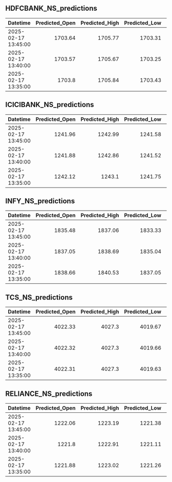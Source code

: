 ## HDFCBANK_NS_predictions
| Datetime            |   Predicted_Open |   Predicted_High |   Predicted_Low |   Predicted_Close |   Predicted_Volume |
|:--------------------|-----------------:|-----------------:|----------------:|------------------:|-------------------:|
| 2025-02-17 13:45:00 |          1703.64 |          1705.77 |         1703.31 |           1704.62 |            68211.3 |
| 2025-02-17 13:40:00 |          1703.57 |          1705.67 |         1703.25 |           1704.53 |            68292.2 |
| 2025-02-17 13:35:00 |          1703.8  |          1705.84 |         1703.43 |           1704.67 |            69074.4 |

## ICICIBANK_NS_predictions
| Datetime            |   Predicted_Open |   Predicted_High |   Predicted_Low |   Predicted_Close |   Predicted_Volume |
|:--------------------|-----------------:|-----------------:|----------------:|------------------:|-------------------:|
| 2025-02-17 13:45:00 |          1241.96 |          1242.99 |         1241.58 |           1241.85 |            51900.7 |
| 2025-02-17 13:40:00 |          1241.88 |          1242.86 |         1241.52 |           1241.82 |            49653.4 |
| 2025-02-17 13:35:00 |          1242.12 |          1243.1  |         1241.75 |           1242.19 |            53435.9 |

## INFY_NS_predictions
| Datetime            |   Predicted_Open |   Predicted_High |   Predicted_Low |   Predicted_Close |   Predicted_Volume |
|:--------------------|-----------------:|-----------------:|----------------:|------------------:|-------------------:|
| 2025-02-17 13:45:00 |          1835.48 |          1837.06 |         1833.33 |           1834.9  |            53193.3 |
| 2025-02-17 13:40:00 |          1837.05 |          1838.69 |         1835.04 |           1836.6  |            52275   |
| 2025-02-17 13:35:00 |          1838.66 |          1840.53 |         1837.05 |           1838.61 |            54701.2 |

## TCS_NS_predictions
| Datetime            |   Predicted_Open |   Predicted_High |   Predicted_Low |   Predicted_Close |   Predicted_Volume |
|:--------------------|-----------------:|-----------------:|----------------:|------------------:|-------------------:|
| 2025-02-17 13:45:00 |          4022.33 |           4027.3 |         4019.67 |           4023.74 |            24438.3 |
| 2025-02-17 13:40:00 |          4022.32 |           4027.3 |         4019.66 |           4023.74 |            24467.5 |
| 2025-02-17 13:35:00 |          4022.31 |           4027.3 |         4019.63 |           4023.75 |            24542   |

## RELIANCE_NS_predictions
| Datetime            |   Predicted_Open |   Predicted_High |   Predicted_Low |   Predicted_Close |   Predicted_Volume |
|:--------------------|-----------------:|-----------------:|----------------:|------------------:|-------------------:|
| 2025-02-17 13:45:00 |          1222.06 |          1223.19 |         1221.38 |           1222.08 |            77400.2 |
| 2025-02-17 13:40:00 |          1221.8  |          1222.91 |         1221.11 |           1221.82 |            78256.3 |
| 2025-02-17 13:35:00 |          1221.88 |          1223.02 |         1221.26 |           1221.92 |            77476.4 |

